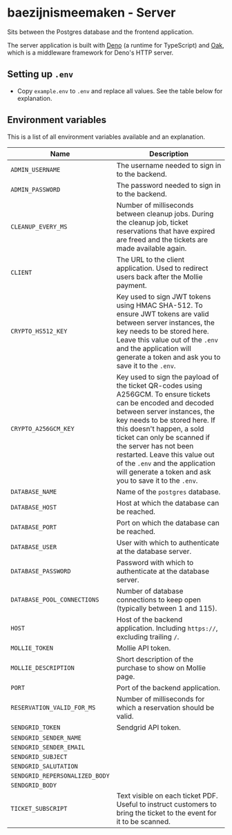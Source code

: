 # baezijnismeemaken - Server

Sits between the Postgres database and the frontend application.

The server application is built with [Deno](https://deno.land/) (a runtime for
TypeScript) and [Oak](https://deno.land/x/oak), which is a middleware framework
for Deno's HTTP server.

## Setting up `.env`

* Copy `example.env` to `.env` and replace all values. See the table below for explanation.

## Environment variables

This is a list of all environment variables available and an explanation.

| Name | Description |
|---|---|
| `ADMIN_USERNAME` | The username needed to sign in to the backend. |
| `ADMIN_PASSWORD` | The password needed to sign in to the backend. |
| `CLEANUP_EVERY_MS` | Number of milliseconds between cleanup jobs. During the cleanup job, ticket reservations that have expired are freed and the tickets are made available again. |
| `CLIENT` | The URL to the client application. Used to redirect users back after the Mollie payment. |
| `CRYPTO_HS512_KEY` | Key used to sign JWT tokens using HMAC SHA-512. To ensure JWT tokens are valid between server instances, the key needs to be stored here. Leave this value out of the `.env` and the application will generate a token and ask you to save it to the `.env`. |
| `CRYPTO_A256GCM_KEY` | Key used to sign the payload of the ticket QR-codes using A256GCM. To ensure tickets can be encoded and decoded between server instances, the key needs to be stored here. If this doesn't happen, a sold ticket can only be scanned if the server has not been restarted. Leave this value out of the `.env` and the application will generate a token and ask you to save it to the `.env`. |
| `DATABASE_NAME` | Name of the `postgres` database. |
| `DATABASE_HOST` | Host at which the database can be reached. |
| `DATABASE_PORT` | Port on which the database can be reached. |
| `DATABASE_USER` | User with which to authenticate at the database server. |
| `DATABASE_PASSWORD` | Password with which to authenticate at the database server. |
| `DATABASE_POOL_CONNECTIONS` | Number of database connections to keep open (typically between 1 and 115). |
| `HOST` | Host of the backend application. Including `https://`, excluding trailing `/`. |
| `MOLLIE_TOKEN` | Mollie API token. |
| `MOLLIE_DESCRIPTION` | Short description of the purchase to show on Mollie page. |
| `PORT` | Port of the backend application. |
| `RESERVATION_VALID_FOR_MS` | Number of milliseconds for which a reservation should be valid. |
| `SENDGRID_TOKEN` | Sendgrid API token. |
| `SENDGRID_SENDER_NAME` |  |
| `SENDGRID_SENDER_EMAIL` |  |
| `SENDGRID_SUBJECT` |  |
| `SENDGRID_SALUTATION` |  |
| `SENDGRID_REPERSONALIZED_BODY` |  |
| `SENDGRID_BODY` |  |
| `TICKET_SUBSCRIPT` | Text visible on each ticket PDF. Useful to instruct customers to bring the ticket to the event for it to be scanned. |


